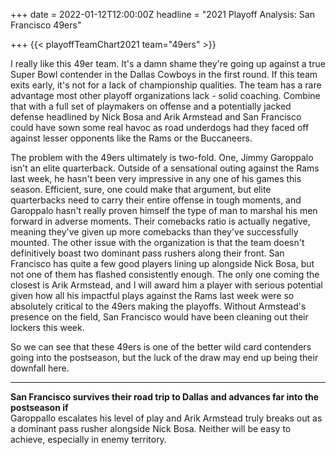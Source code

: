 +++
date = 2022-01-12T12:00:00Z
headline = "2021 Playoff Analysis: San Francisco 49ers"

+++
{{< playoffTeamChart2021 team="49ers" >}}

I really like this 49er team. It's a damn shame they're going up against a true Super Bowl contender in the Dallas Cowboys in the first round. If this team exits early, it's not for a lack of championship qualities. The team has a rare advantage most other playoff organizations lack - solid coaching. Combine that with a full set of playmakers on offense and a potentially jacked defense headlined by Nick Bosa and Arik Armstead and San Francisco could have sown some real havoc as road underdogs had they faced off against lesser opponents like the Rams or the Buccaneers.

The problem with the 49ers ultimately is two-fold. One, Jimmy Garoppalo isn't an elite quarterback. Outside of a sensational outing against the Rams last week, he hasn't been very impressive in any one of his games this season. Efficient, sure, one could make that argument, but elite quarterbacks need to carry their entire offense in tough moments, and Garoppalo hasn't really proven himself the type of man to marshal his men forward in adverse moments. Their comebacks ratio is actually negative, meaning they've given up more comebacks than they've successfully mounted. The other issue with the organization is that the team doesn't definitively boast two dominant pass rushers along their front. San Francisco has quite a few good players lining up alongside Nick Bosa, but not one of them has flashed consistently enough. The only one coming the closest is Arik Armstead, and I will award him a player with serious potential given how all his impactful plays against the Rams last week were so absolutely critical to the 49ers making the playoffs. Without Armstead's presence on the field, San Francisco would have been cleaning out their lockers this week.

So we can see that these 49ers is one of the better wild card contenders going into the postseason, but the luck of the draw may end up being their downfall here.

***

**San Francisco survives their road trip to Dallas and advances far into the postseason if**  
Garoppallo escalates his level of play and Arik Armstead truly breaks out as a dominant pass rusher alongside Nick Bosa. Neither will be easy to achieve, especially in enemy territory.